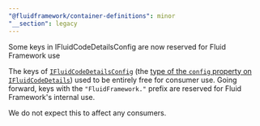 ```yaml
---
"@fluidframework/container-definitions": minor
"__section": legacy
---
```

Some keys in IFluidCodeDetailsConfig are now reserved for Fluid Framework use

The keys of [`IFluidCodeDetailsConfig`](https://fluidframework.com/docs/api/container-definitions/ifluidcodedetailsconfig-interface)
(the [type of the `config` property on `IFluidCodeDetails`](https://fluidframework.com/docs/api/container-definitions/ifluidcodedetails-interface#config-propertysignature))
used to be entirely free for consumer use.
Going forward, keys with the `"FluidFramework."` prefix are reserved for Fluid Framework's internal use.

We do not expect this to affect any consumers.
